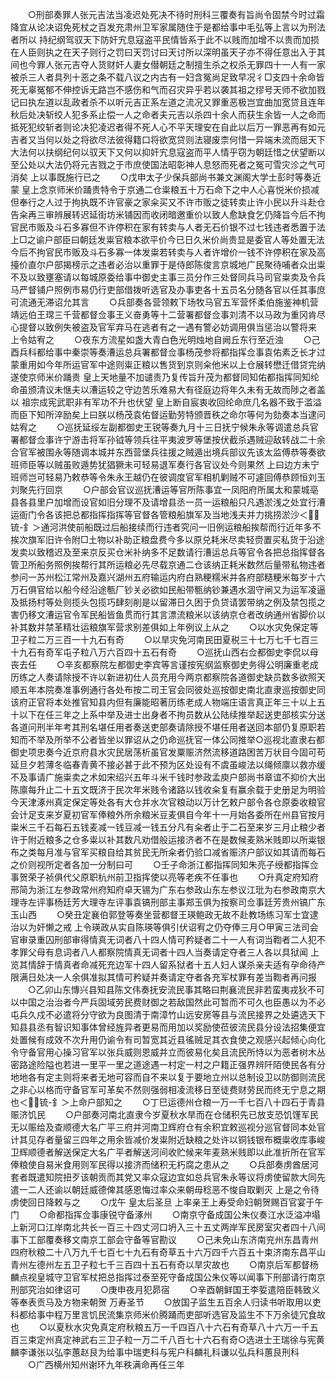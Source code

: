 <!-- { "loadSidebar": true } -->
　　○刑部奏罪人张元吉法当凌迟处死决不待时刑科三覆奏有旨尚令固禁今时过霜降宜从论决诏免死杖之百发充肃州卫军家属随住于是都给事中毛弘等上言以为刑法者所以  持纪纲驾驭天下防奸宄息寇盗平民情皆系于此不以贱而加增不以贵而加损在人臣则执之在天子则行之罚曰天罚讨曰天讨所以深明虽天子亦不得任意出入于其间也今罪人张元吉夺人货财奸人妻女僣朝廷之制擅生杀之权杀无罪四十一人有一家被杀三人者具列十恶之条不载八议之内古有一妇含冤尚足致早况彳□支四十余命皆死无辜冤郁不伸控诉无路岂不感伤和气而召灾异乎若以袭其祖之缪号天师不欲加戮记曰执左道以乱政者杀不以听元吉正系左道之流况又罪重恶极岂宜曲加宽贷且连年秋后处决斩绞人犯多系止偿一人之命者夫元吉以杀四十余人而获生余皆一人之命而抵死犯绞斩者则论决犯凌迟者得不死人心不平天理安在自此以后万一罪恶再有如元吉者又当何以处之将欲尽法彼得籍口将欲宽贷则法寝废柰何惜一异端未流而屈天下大法何以扶纲纪何以驭天下又何以抑奸宄息寇盗而平人情乎窃为朝廷惜之伏望断以至公处以大法仍将元吉戮之于市庶使国法昭彰神人息怒而死者之冤可雪灾沴之气可消矣  上以事既施行已之
　　○戊申太子少保兵部尚书兼文渊阁大学士彭时等奏近蒙  皇上念京师米价踊贵特令于京通二仓粜粮五十万石命下之中人心喜悦米价损减但奉行之人过于拘执既不许官豪之家籴买又不许市贩之徒转卖止许小民以升斗赴仓告籴再三审辨展转迟延街坊米铺因而收闭暗邀重价以致人愈缺食乞仍降旨今后不拘官民市贩及斗石多寡但不许停积在家有转卖与人者无石价银不过七钱违者悉置于法  上□之谕户部臣曰朝廷发粜官粮本欲平价今已日久米价尚贵显是委官人等处置无法今后不拘官民市贩及斗石多寡一体发粜若转卖与人者许增价一钱不许停积在家及高擡价直尔户部揭榜示之违者必治以重罪于是侍郎陈俊言京城地广民聚待哺者众出粜不及以致壅塞请以每城原委给事中御史主事三员分作三处督同兵马司官粜卖及令兵马严督铺户照例市易仍行吏部借拨听选官及办事吏各十五员名分随各官以任其事庶可流通无滞诏允其言
　　○兵部奏各营领敕下场牧马官五军营怀柔伯施鉴神机营靖远伯王瑺三千营都督佥事王义奋勇等十二营署都督佥事刘清不以马政为重冈肯尽心提督以致例失被盗及官军弃马在逃者有之一遇有警必妨调用俱当惩治以警将来  上令姑宥之
　　○夜东方流星如盏大青白色光明烛地自阙丘东行至近浊
　　○己酉兵科都给事中秦崇等奏漕运总兵署都督佥事杨茂参将都指挥佥事袁佑素乏长才过蒙重用如今年所运官军中途则粜正粮以售货到京则籴他米以上仓展转懋迁借贷完纳遂使京师米价踊贵  皇上天地量不加谴责乃复传旨升茂为都督同知佑都指挥同知纶命虽颁清议未惬夫以漕运较之守边苦乐难易大有径庭边将年久未有无故而陟之者盖以  祖宗成宪武职非有军功不升也伏望  皇上断自宸衷收回纶命庶几名器不致于滥溢而臣下知所淬励矣上曰朕以杨茂袁佑督运勤劳特颁晋秩之命尔等何为劾奏本当逮问姑宥之
　　○巡抚延绥左副都御史王锐等奏九月十三日抚宁候朱永等调遣总兵官署都督佥事许宁游击将军孙钺等领兵往平夷波罗等堡按伏截杀遇贼迎敌转战二十余合官军被围永等随调本城并东西营堡兵往援之贼遁出境兵部议先该太监傅恭等奏欲班师臣等以贼虽败遁势犹猖獗未可轻易退军奏行各官议处今则果然  上曰边方未宁班师岂可轻易乃敕恭等令朱永王越仍在彼调度官军相机剿贼不可遽回傅恭顾恒刘玉刘聚先行回京
　　○户部会官议巡抚漕运等官所陈事宜一凤阳府所属太和蒙城亳县各县里户加增而设官如旧分理不及请增县丞一员一运粮船只凡遇淤浅之处宜行漕运衙门令各该把总都指挥指挥等官督各管粮船旗军及当地浅夫并力挑捞淤沙＜锍-釒＞通河洪使前船既过后船接续而行违者究问一旧例运粮船挨帮而行近年多不挨次旗军旧许令附□土物以补助正粮盘费今多以原兑耗米尽卖轻赍置买私货于沿途发卖以致稽迟及至来京反买仓米补纳多不足数请行漕运总兵等官令各把总指挥督各管卫所船务照例挨帮行其所运粮必先尽载京通二仓该纳正耗米数然后量带私物违者参问一苏州松江常州及嘉兴湖州五府输运内府白熟粳糯米并各府部糙粳米每岁十六万石俱官给以船今经沿途甎厂钞关必欲如民船带甎纳钞兼遇水涸守闸又为运军凌逼及抵扬村等处则揽头包揽巧肆刻削是以留滞日久困于负贷请罢带纳之例及禁包揽之害仍移文漕运官令军民船皆鱼贯而行其言漂流粮米以该纳京仓者改纳通州省脚价以补其数并禁革精壮运粮旗军营求别差俱如上年例议上从之
　　○以水灾免保定等卫子粒二万三百一十九石有奇
　　○以旱灾免河南民田夏税三十七万七千七百三十九石有奇军屯子粒八万六百四十五石有奇
　　○巡抚山西右佥都御史李侃以母丧去任
　　○辛亥都察院左都御史李宾等言谨按宪纲监察御史务得公明廉重老成历练之人奏请除授不许以新进初仕人员充用今两京都察院各道御史缺员数多欲照天顺五年本院奏准事例通行各处布按二司王官会同彼处巡按御史南北直隶巡按御史同该府正官将本处推官知县内但有廉能昭著历练老成人物端庄语言真正年三十以上五十以下在任三年之上系中举及进士出身者不拘员数从公陆续推举起送吏部核实分送各道问刑半年考其刑名堪任用者奏送吏部奏请除授不堪任用者送回本部仍复原职若知而不举及所举不公者皆坐以罪诏从之仍命巡抚官一体公同推举○巡视北直隶右都御史项忠奏今近京府县水灾民居荡析虽官发粟赈济然流移道路困苦万状目今固可苟延旦夕若薄冬临春青黄不接必甚于此不预为区处设有不虞虽峻法以绳倾廪以救亦缓不及事请广施粜卖之术如宋绍兴五年斗米千钱时参政孟庾户部尚书章谊不抑价大出陈廪每升止二十五文既济于民次年米贱令诸路以钱收籴复有赢余载于史册足为明验今天津涿州真定保定等处各有大仓并水次官粮动以万计乞敕户部令各仓原委收粮官会计足支来岁夏初官军俸粮外所余粮米豆麦俱自今年十一月始各委所在州县官按月粜米三千石每石五钱麦减一钱豆减一钱五分凡有籴者止于二石至来岁三月止粮少者许于附近粮多之仓多粜以补其数凡劝借般运接济者不在是数候麦熟米贱即以所粜银布之类每月准与官军买粮自给其贫民无所籴者仍验口减省赈济户部议如其请而每石之价则视所定者各加一分制曰可
　　○壬子命浙江都指挥同知朱亮子绶都指挥佥事贺荣子祯俱代父原职杭州前卫指挥使以亮等老疾不任事也
　　○升真定府知府邢简为浙江左参政常州府知府卓天锡为广东右参政山东左参议江玭为右参政南京大理寺左评事杨廷芳大理寺左评事袁镐刑部主事郑玉俱为按察司佥事廷芳贵州镐广东玉山西
　　○癸丑定襄伯郭登等奏坐营都督王瑛鲍政无故不赴教场练习军士宜逮治以为奸懒之戒  上令瑛政从实自陈瑛等俱引伏诏宥之仍夺俸三月○甲寅三法司会官审录重囚刑部审得情真无词者八十四人情可矜疑者二十一人有词当鞫者二人犯不孝罪父母有息词者八人都察院情真无词者十四人当奏请定夺者三人各以具狱闻  上览其情辞于情真者命减死充边军十四人留系狱者十五人妇人谋杀亲夫适有孕命待产限满日处决一人余俱准拟其情可矜疑并奏请定夺者各充军杖罪有差当鞫者再问报
　　○乙卯山东慱兴县知县陈文伟奏抚安流民事其略曰荆襄流民非若蛮夷戎狄不可以中国之治治者今严兵固域劳民费财御之若敌国然此可暂而不可久也臣愚以为不必屯兵久戍不必遣将分守欲为良图清于南漳竹山远安房等县与流民接界之处遴选天下知县县丞有智识知事体曾经旌异者更易而用加以奖励使莅彼流民县分设法招集便宜处置候有成效不次升用仍谕令有司暂宽其近县徭贼足其衣食使之观感兴起倾心向化令守备官用心操习官军以张兵威则恩威并立而彼易化矣且流民所恃以为恶者树木丛密路途险隘也若进一里平一里之道途遇一村定一村之户籍正强界辨阡陌使民各有分地地各有定主则将来者无地可容而自不来以复于要地立州以总制设卫以防御则流民之非心以格而守备官军可革矣不然则强弱相凌流移日至徒费财劳民而终无宁息之期也＜锍-釒＞上命户部知之
　　○丁巳运德州仓粮一万一千七百八十四石于青县赈济饥民
　　○户部奏河南北直隶今岁夏秋水旱而在仓储积先已放支恐饥馑军民无以赈给及查顺德大名广平三府并河南卫辉府仓有余积宜敕巡视分巡官督同本处官计其见存者量留三四年之用余皆减价发粜附近缺粮之处许以铜钱银布概粜收库事峻卫辉顺德者解送保定大名广平者解送河间收贮候来年麦熟米贱即以此准折所在官军俸粮使自易米食用则军民得以接济而储积无朽腐之患从之
　　○兵部奏虏酋居河套者既遣知院扭歹该朝贡而其党又率众寇边宜如总兵官朱永等议将虏使留款大同先遣一二人还谕以朝廷威德俾其感恩悔过率众来朝毋稔恶不悛自取剿灭  上是之令待虏使回日降敕与之
　　○戊午  皇太后圣旦  上率亲王上寿受命妇朝贺赐百官宴于午门
　　○命都指挥佥事康锐守备涿州
　　○南京守备成国公朱仪奏江水泛溢冲塌上新河口江岸南北共长一百三十四丈河口坍入三十五丈两岸军民房室灾者四十八间事下工部覆奏移文南京工部会守备等官勘议
　　○己未免山东济南兖州东昌青州四府秋粮二十八万九千七百七十九石有奇草五十六万四千六百五十束济南东昌平山青州左德州左五卫子粒七千三百四十五石有奇以旱灾故也
　　○南京后军都督杨麟点视皇城守卫官军杖把总指挥过泰至死守备成国公朱仪等以闻事下刑部请行南京刑部究治如律诏可
　　○庚申夜月犯昴宿
　　○辛酉朝鲜国王李娎遣陪臣韩致义等奉表贡马及方物来朝贺  万寿圣节
　　○放国子监生五百余人归读书听取用以吏科都给事中程万里言饥民流集京师米价腾踊而吏部听选官及监生不下万余徒冗食故也
　　○以夏秋水灾免真定府秋粮五万一千四百八十六石有奇草八十六万一千五百三束定州真定神武右三卫子粒一万二千八百七十六石有奇○选进士王瑞徐与宪黄麟李谦张以弘李蕙赵艮为给事中瑞吏科与宪户科麟礼科谦以弘兵科蕙艮刑科
　　○广西横州知州谢环九年秩满命再任三年
